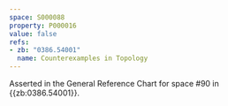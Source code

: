 ```yaml
---
space: S000088
property: P000016
value: false
refs:
- zb: "0386.54001"
  name: Counterexamples in Topology
---
```


Asserted in the General Reference Chart for space #90 in
{{zb:0386.54001}}.
